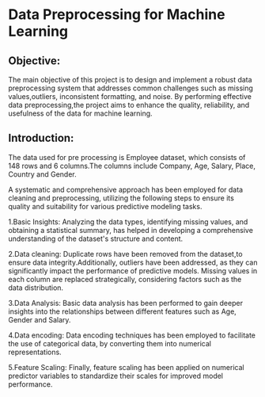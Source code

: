 # Data Preprocessing for Machine Learning
## Objective:
The main objective of this project is to design and implement a robust data preprocessing system that addresses common challenges such as missing values,outliers, inconsistent formatting, and noise. By performing effective data preprocessing,the project aims to enhance the quality, reliability, and usefulness of the data for machine learning.

## Introduction:
The data used for pre processing is Employee dataset, which consists of 148 rows and 6 columns.The columns include Company, Age, Salary, Place, Country and Gender.

A systematic and comprehensive approach has been employed for data cleaning and preprocessing, utilizing the following steps to ensure its quality and suitability for various predictive modeling tasks.

1.Basic Insights: Analyzing the data types, identifying missing values, and obtaining a statistical summary, has helped in developing a comprehensive understanding of the dataset's structure and content.

2.Data cleaning: Duplicate rows have been removed from the dataset,to ensure data integrity.Additionally, outliers have been addressed, as they can significantly impact the performance of predictive models. Missing values in each column are replaced strategically, considering factors such as the data distribution.

3.Data Analysis: Basic data analysis has been performed to gain deeper insights into the relationships between different features such as Age, Gender and Salary.

4.Data encoding: Data encoding techniques has been employed to facilitate the use of categorical data, by converting them into numerical representations.

5.Feature Scaling: Finally, feature scaling has been applied on numerical predictor variables to standardize their scales for improved model performance.

